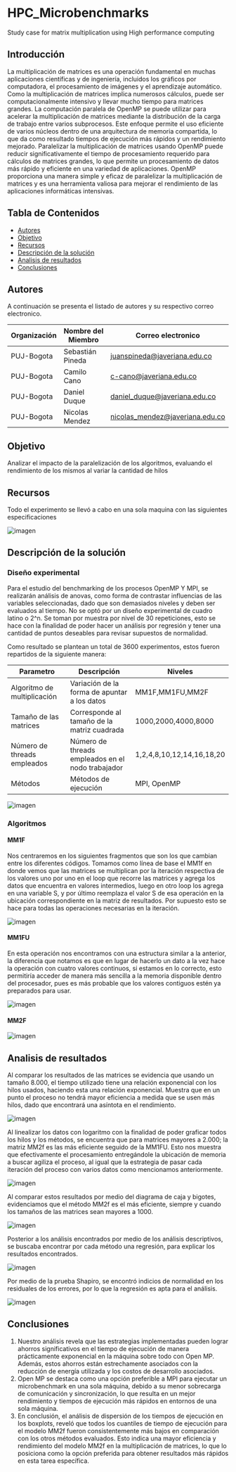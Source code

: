 # HPC_Microbenchmarks
Study case for matrix multiplication using High performance computing

## Introducción

La multiplicación de matrices es una operación fundamental en muchas aplicaciones científicas y de ingeniería, incluidos los gráficos por computadora, el procesamiento de imágenes y el aprendizaje automático. Como la multiplicación de matrices implica numerosos cálculos, puede ser computacionalmente intensivo y llevar mucho tiempo para matrices grandes. La computación paralela de OpenMP se puede utilizar para acelerar la multiplicación de matrices mediante la distribución de la carga de trabajo entre varios subprocesos. Este enfoque permite el uso eficiente de varios núcleos dentro de una arquitectura de memoria compartida, lo que da como resultado tiempos de ejecución más rápidos y un rendimiento mejorado. Paralelizar la multiplicación de matrices usando OpenMP puede reducir significativamente el tiempo de procesamiento requerido para cálculos de matrices grandes, lo que permite un procesamiento de datos más rápido y eficiente en una variedad de aplicaciones. OpenMP proporciona una manera simple y eficaz de paralelizar la multiplicación de matrices y es una herramienta valiosa para mejorar el rendimiento de las aplicaciones informáticas intensivas. 


## Tabla de Contenidos
* [Autores](#autores)
* [Objetivo](#objetivo)
* [Recursos](#recursos)
* [Descripción de la solución](#descripcion-de-la-solucion)
* [Analisis de resultados](#analisis-de-resultados)
* [Conclusiones](#conclusiones)

## Autores
A continuación se presenta el listado de autores y su respectivo correo electronico.

| Organización   | Nombre del Miembro | Correo electronico | 
|----------|-------------|-------------|
| PUJ-Bogota | Sebastián Pineda| juanspineda@javeriana.edu.co|
| PUJ-Bogota  |  Camilo Cano | c-cano@javeriana.edu.co |
| PUJ-Bogota  |  Daniel Duque   | daniel_duque@javeriana.edu.co | 
| PUJ-Bogota  |  Nicolas Mendez   | nicolas_mendez@javeriana.edu.co |


## Objetivo
Analizar el impacto de la paralelización de los algoritmos, evaluando el rendimiento de los mismos al variar la cantidad de hilos  

## Recursos 
Todo el experimento se llevó a cabo en una sola maquina con las siguientes especificaciones 

![imagen](https://github.com/jpined93/HPC_Microbenchmarks/assets/101982334/6b47b867-21d9-405e-98c0-608d55c9bfdb)

## Descripción de la solución

### Diseño experimental

Para el estudio del benchmarking de los procesos OpenMP Y MPI, se realizarán análisis de anovas, como forma de contrastar influencias de las variables seleccionadas, dado que son demasiados niveles y deben ser evaluados al tiempo. No se optó por un diseño experimental de cuadro latino o 2^n. Se toman por muestra por nivel de 30 repeticiones, esto se hace con la finalidad de poder hacer un análisis por regresión y tener una cantidad de puntos deseables para revisar supuestos de normalidad.  

Como resultado se plantean un total de 3600 experimentos, estos fueron repartidos de la siguiente manera: 

| Parametro   | Descripción | Niveles | 
|----------|-------------|-------------|
| Algoritmo de multiplicación | Variación de la forma de apuntar a los datos | MM1F,MM1FU,MM2F |
| Tamaño de las matrices | Corresponde al tamaño de la matriz cuadrada | 1000,2000,4000,8000 |
| Número de threads empleados | Número de threads empleados en el nodo trabajador | 1,2,4,8,10,12,14,16,18,20 |
| Métodos | Métodos de ejecución | MPI, OpenMP |

![imagen](https://github.com/jpined93/HPC_Microbenchmarks/assets/101982334/174b98f7-3891-4cfc-9e12-f79bd2872bd9)

### Algoritmos
#### MM1F

Nos centraremos en los siguientes fragmentos que son los que cambian entre los diferentes códigos. Tomamos como línea de base el MM1f en donde vemos que las matrices se multiplican por la iteración respectiva de los valores uno por uno en el loop que recorre las matrices y agrega los datos que encuentra en valores intermedios, luego en otro loop los agrega en una variable S, y por último reemplaza el valor S de esa operación en la ubicación correspondiente en la matriz de resultados. Por supuesto esto se hace para todas las operaciones necesarias en la iteración.  

![imagen](https://github.com/jpined93/HPC_Microbenchmarks/assets/101982334/e1495328-41b8-43fa-a540-aa2f3167f35c)


#### MM1FU

En esta operación nos encontramos con una estructura similar a la anterior, la diferencia que notamos es que en lugar de hacerlo un dato a la vez hace la operación con cuatro valores continuos, si estamos en lo correcto, esto permitiría acceder de manera más sencilla a la memoria disponible dentro del procesador, pues es más probable que los valores contiguos estén ya preparados para usar. 

![imagen](https://github.com/jpined93/HPC_Microbenchmarks/assets/101982334/df655b29-aa63-44f3-ad89-25849ab69184)

#### MM2F

![imagen](https://github.com/jpined93/HPC_Microbenchmarks/assets/101982334/b4ab14c2-bb25-42a7-8c77-91403b070845)

## Analisis de resultados

Al comparar los resultados de las matrices se evidencia que usando un tamaño 8.000, el tiempo utilizado tiene una relación exponencial con los hilos usados, haciendo esta una relación exponencial. Muestra que en un punto el proceso no tendrá mayor eficiencia a medida que se usen más hilos, dado que encontrará una asíntota en el rendimiento. 

![imagen](https://github.com/jpined93/HPC_Microbenchmarks/assets/101982334/b29d99c6-6e74-4e77-851d-942e09231b73)


Al linealizar los datos con logaritmo con la finalidad de poder graficar todos los hilos y los métodos, se encuentra que para matrices mayores a 2.000; la matriz MM2f es las más eficiente seguido de la MM1FU. Esto nos muestra que efectivamente el procesamiento entregándole la ubicación de memoria a buscar agiliza el proceso, al igual que la estrategia de pasar cada iteración del proceso con varios datos como mencionamos anteriormente. 


![imagen](https://github.com/jpined93/HPC_Microbenchmarks/assets/101982334/a0b2d190-2388-4506-b7e0-613f12d92078)

Al comparar estos resultados por medio del diagrama de caja y bigotes, evidenciamos que el método MM2f es el más eficiente, siempre y cuando los tamaños de las matrices sean mayores a 1000. 

![imagen](https://github.com/jpined93/HPC_Microbenchmarks/assets/101982334/fcee83af-7726-4d6c-a3c6-b9897ac11776)

Posterior a los análisis encontrados por medio de los análisis descriptivos, se buscaba encontrar por cada método una regresión, para explicar los resultados encontrados. 

![imagen](https://github.com/jpined93/HPC_Microbenchmarks/assets/101982334/0c9d6f57-acfa-4854-9b37-f87a01689787)


Por medio de la prueba Shapiro, se encontró indicios de normalidad en los residuales de los errores, por lo que la regresión es apta para el análisis. 

![imagen](https://github.com/jpined93/HPC_Microbenchmarks/assets/101982334/a88dab33-ef48-405b-b6ee-1f08abd39c7b)


## Conclusiones

1.	Nuestro análisis revela que las estrategias implementadas pueden lograr ahorros significativos en el tiempo de ejecución de manera prácticamente exponencial en la máquina sobre todo con Open MP. Además, estos ahorros están estrechamente asociados con la reducción de energía utilizada y los costos de desarrollo asociados.
2.	Open MP se destaca como una opción preferible a MPI para ejecutar un microbenchmark en una sola máquina, debido a su menor sobrecarga de comunicación y sincronización, lo que resulta en un mejor rendimiento y tiempos de ejecución más rápidos en entornos de una sola máquina.
3.	En conclusión, el análisis de dispersión de los tiempos de ejecución en los boxplots, reveló que todos los cuantiles de tiempo de ejecución para el modelo MM2f fueron consistentemente más bajos en comparación con los otros métodos evaluados. Esto indica una mayor eficiencia y rendimiento del modelo MM2f en la multiplicación de matrices, lo que lo posiciona como la opción preferida para obtener resultados más rápidos en esta tarea específica.




